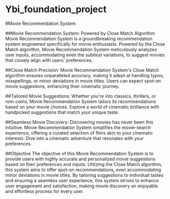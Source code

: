 # Ybi_foundation_project

#Movie Recommendation System

##Movie Recommendation System: Powered by Close Match Algorithm
Movie Recommendation System is a groundbreaking recommendation system engineered specifically for movie enthusiasts. Powered by the Close Match algorithm, Movie Recommendation System meticulously analyzes user inputs, accommodating even the subtlest variations, to suggest movies that closely align with users' preferences.

##Close Match Precision: 
Movie Recommendation System's Close Match algorithm ensures unparalleled accuracy, making it adept at handling typos, misspellings, or minor deviations in movie titles. Users can expect spot-on movie suggestions, enhancing their cinematic journey.

##Tailored Movie Suggestions: 
Whether you're into classics, thrillers, or rom-coms, Movie Recommendation System tailors its recommendations based on your movie choices. Explore a world of cinematic brilliance with handpicked suggestions that match your unique taste.

##Seamless Movie Discovery: 
Discovering movies has never been this intuitive. Movie Recommendation System simplifies the movie-search experience, offering a curated selection of films akin to your cinematic interests. Dive into a cinematic adventure that resonates with your preferences.

##Objective
The objective of this Movie Recommendation System is to provide users with highly accurate and personalized movie suggestions based on their preferences and inputs. Utilizing the Close Match algorithm, this system aims to offer spot-on recommendations, even accommodating minor deviations in movie titles. By tailoring suggestions to individual tastes and ensuring a seamless user experience, this system strives to enhance user engagement and satisfaction, making movie discovery an enjoyable and effortless process for every user.
